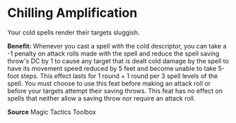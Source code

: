 ﻿---
cssclass: [feats]

---
# Chilling Amplification

Your cold spells render their targets sluggish.

**Benefit:** Whenever you cast a spell with the cold descriptor, you can take a -1 penalty on attack rolls made with the spell and reduce the spell saving throw's DC by 1 to cause any target that is dealt cold damage by the spell to have its movement speed reduced by 5 feet and become unable to take 5-foot steps. This effect lasts for 1 round + 1 round per 3 spell levels of the spell. You must choose to use this feat before making an attack roll or before your targets attempt their saving throws. This feat has no effect on spells that neither allow a saving throw nor require an attack roll.

**Source** Magic Tactics Toolbox
